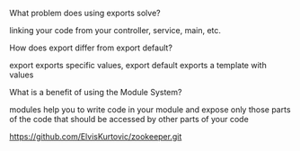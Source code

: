 What problem does using exports solve?

linking your code from your controller, service, main, etc.

How does export differ from export default?

export exports specific values, export default exports a template with values

What is a benefit of using the Module System?

modules help you to write code in your module and expose only those parts of the code that should be accessed by other parts of your code

https://github.com/ElvisKurtovic/zookeeper.git
